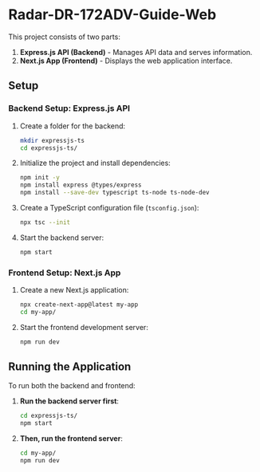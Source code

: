 # Radar-DR-172ADV-Guide-Web

This project consists of two parts:
1. **Express.js API (Backend)** - Manages API data and serves information.
2. **Next.js App (Frontend)** - Displays the web application interface.

## Setup

### Backend Setup: Express.js API
1. Create a folder for the backend:
    ```bash
    mkdir expressjs-ts
    cd expressjs-ts/
    ```
2. Initialize the project and install dependencies:
    ```bash
    npm init -y
    npm install express @types/express
    npm install --save-dev typescript ts-node ts-node-dev
    ```
3. Create a TypeScript configuration file (`tsconfig.json`):
    ```bash
    npx tsc --init
    ```
4. Start the backend server:
    ```bash
    npm start
    ```

### Frontend Setup: Next.js App
1. Create a new Next.js application:
    ```bash
    npx create-next-app@latest my-app
    cd my-app/
    ```
2. Start the frontend development server:
    ```bash
    npm run dev
    ```

## Running the Application

To run both the backend and frontend:

1. **Run the backend server first**:
    ```bash
    cd expressjs-ts/
    npm start
    ```
2. **Then, run the frontend server**:
    ```bash
    cd my-app/
    npm run dev
    ```
